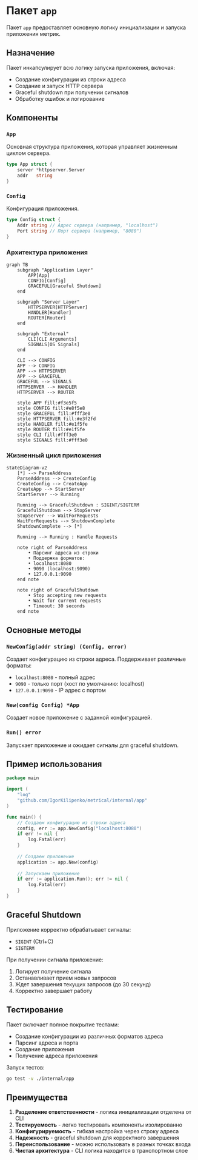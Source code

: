 # Пакет `app`

Пакет `app` предоставляет основную логику инициализации и запуска приложения метрик.

## Назначение

Пакет инкапсулирует всю логику запуска приложения, включая:
- Создание конфигурации из строки адреса
- Создание и запуск HTTP сервера
- Graceful shutdown при получении сигналов
- Обработку ошибок и логирование

## Компоненты

### `App`
Основная структура приложения, которая управляет жизненным циклом сервера.

```go
type App struct {
    server *httpserver.Server
    addr   string
}
```

### `Config`
Конфигурация приложения.

```go
type Config struct {
    Addr string // Адрес сервера (например, "localhost")
    Port string // Порт сервера (например, "8080")
}
```

### Архитектура приложения

```mermaid
graph TB
    subgraph "Application Layer"
        APP[App]
        CONFIG[Config]
        GRACEFUL[Graceful Shutdown]
    end
    
    subgraph "Server Layer"
        HTTPSERVER[HTTPServer]
        HANDLER[Handler]
        ROUTER[Router]
    end
    
    subgraph "External"
        CLI[CLI Arguments]
        SIGNALS[OS Signals]
    end
    
    CLI --> CONFIG
    APP --> CONFIG
    APP --> HTTPSERVER
    APP --> GRACEFUL
    GRACEFUL --> SIGNALS
    HTTPSERVER --> HANDLER
    HTTPSERVER --> ROUTER
    
    style APP fill:#f3e5f5
    style CONFIG fill:#e8f5e8
    style GRACEFUL fill:#fff3e0
    style HTTPSERVER fill:#e3f2fd
    style HANDLER fill:#e1f5fe
    style ROUTER fill:#e1f5fe
    style CLI fill:#fff3e0
    style SIGNALS fill:#fff3e0
```

### Жизненный цикл приложения

```mermaid
stateDiagram-v2
    [*] --> ParseAddress
    ParseAddress --> CreateConfig
    CreateConfig --> CreateApp
    CreateApp --> StartServer
    StartServer --> Running
    
    Running --> GracefulShutdown : SIGINT/SIGTERM
    GracefulShutdown --> StopServer
    StopServer --> WaitForRequests
    WaitForRequests --> ShutdownComplete
    ShutdownComplete --> [*]
    
    Running --> Running : Handle Requests
    
    note right of ParseAddress
        • Парсинг адреса из строки
        • Поддержка форматов:
        • localhost:8080
        • 9090 (localhost:9090)
        • 127.0.0.1:9090
    end note
    
    note right of GracefulShutdown
        • Stop accepting new requests
        • Wait for current requests
        • Timeout: 30 seconds
    end note
```

## Основные методы

### `NewConfig(addr string) (Config, error)`
Создает конфигурацию из строки адреса. Поддерживает различные форматы:
- `localhost:8080` - полный адрес
- `9090` - только порт (хост по умолчанию: localhost)
- `127.0.0.1:9090` - IP адрес с портом

### `New(config Config) *App`
Создает новое приложение с заданной конфигурацией.

### `Run() error`
Запускает приложение и ожидает сигналы для graceful shutdown.

## Пример использования

```go
package main

import (
    "log"
    "github.com/IgorKilipenko/metrical/internal/app"
)

func main() {
    // Создаем конфигурацию из строки адреса
    config, err := app.NewConfig("localhost:8080")
    if err != nil {
        log.Fatal(err)
    }
    
    // Создаем приложение
    application := app.New(config)
    
    // Запускаем приложение
    if err := application.Run(); err != nil {
        log.Fatal(err)
    }
}
```

## Graceful Shutdown

Приложение корректно обрабатывает сигналы:
- `SIGINT` (Ctrl+C)
- `SIGTERM`

При получении сигнала приложение:
1. Логирует получение сигнала
2. Останавливает прием новых запросов
3. Ждет завершения текущих запросов (до 30 секунд)
4. Корректно завершает работу

## Тестирование

Пакет включает полное покрытие тестами:
- Создание конфигурации из различных форматов адреса
- Парсинг адреса и порта
- Создание приложения
- Получение адреса приложения

Запуск тестов:
```bash
go test -v ./internal/app
```

## Преимущества

1. **Разделение ответственности** - логика инициализации отделена от CLI
2. **Тестируемость** - легко тестировать компоненты изолированно
3. **Конфигурируемость** - гибкая настройка через строку адреса
4. **Надежность** - graceful shutdown для корректного завершения
5. **Переиспользование** - можно использовать в разных точках входа
6. **Чистая архитектура** - CLI логика находится в транспортном слое
